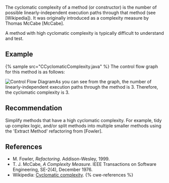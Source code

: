 The cyclomatic complexity of a method (or constructor) is the number of possible linearly-independent execution paths through that method (see \[Wikipedia\]). It was originally introduced as a complexity measure by Thomas McCabe \[McCabe\].

A method with high cyclomatic complexity is typically difficult to understand and test.


## Example
{% sample src="CCyclomaticComplexity.java" %}
The control flow graph for this method is as follows:

![Control Flow Diagram](./CCyclomaticComplexity_ControlFlow.png)As you can see from the graph, the number of linearly-independent execution paths through the method is 3. Therefore, the cyclomatic complexity is 3.


## Recommendation
Simplify methods that have a high cyclomatic complexity. For example, tidy up complex logic, and/or split methods into multiple smaller methods using the 'Extract Method' refactoring from \[Fowler\].


## References
* M. Fowler, *Refactoring*. Addison-Wesley, 1999.
* T. J. McCabe, *A Complexity Measure*. IEEE Transactions on Software Engineering, SE-2(4), December 1976.
* Wikipedia: [Cyclomatic complexity](http://en.wikipedia.org/wiki/Cyclomatic_complexity).
{% cwe-references %}
